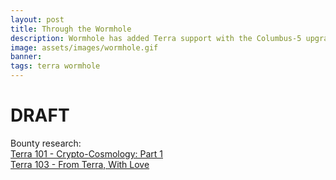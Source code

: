 ```yaml
---
layout: post
title: Through the Wormhole
description: Wormhole has added Terra support with the Columbus-5 upgrade.
image: assets/images/wormhole.gif
banner:
tags: terra wormhole
---
```

# DRAFT

Bounty research:  
[Terra 101 - Crypto-Cosmology: Part 1](https://app.flipsidecrypto.com/dashboard/into-the-wormhole-Sqv35x)  
[Terra 103 - From Terra, With Love](https://app.flipsidecrypto.com/dashboard/usd-terra-usd-v5wGyB)
